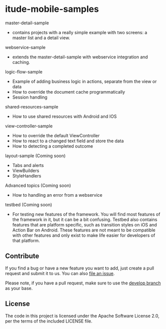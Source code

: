 itude-mobile-samples
====================

master-detail-sample 
- contains projects with a really simple example with two screens: a master list and a detail view.

webservice-sample 
- extends the master-detail-sample with webservice integration and caching.

logic-flow-sample
- Example of adding business logic in actions, separate from the view or data
- How to override the document cache programmatically
- Session handling

shared-resources-sample
- How to use shared resources with Android and IOS

view-controller-sample
- How to override the default ViewController
- How to react to a changed text field and store the data
- How to detecting a completed outcome

layout-sample (Coming soon)
- Tabs and alerts
- ViewBuilders
- StyleHandlers

Advanced topics (Coming soon)
- How to handling an error from a webservice

testbed (Coming soon)
- For testing new features of the framework. You will find most features of the framework in it, but it can be a bit confusing. Testbed also contains features that are platform specific, such as transition styles on iOS and Action Bar on Android. These features are not meant to be compatible with other features and only exist to make life easier for developers of that platform.

## Contribute

If you find a bug or have a new feature you want to add, just create a pull request and submit it to us. You can also [file an issue](https://github.com/ItudeMobile/itude-mobile-samples/issues/new).

Please note, if you have a pull request, make sure to use the [develop branch](https://github.com/ItudeMobile/itude-mobile-samples/tree/develop) as your base.

## License
The code in this project is licensed under the Apache Software License 2.0, per the terms of the included LICENSE file.

